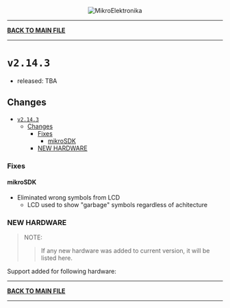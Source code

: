 <p align="center">
  <img src="http://www.mikroe.com/img/designs/beta/logo_small.png?raw=true" alt="MikroElektronika"/>
</p>

---

**[BACK TO MAIN FILE](../../changelog.md)**

---

# `v2.14.3`

+ released: TBA

## Changes

+ [`v2.14.3`](#v2143)
  + [Changes](#changes)
    + [Fixes](#fixes)
      + [mikroSDK](#mikrosdk)
    + [NEW HARDWARE](#new-hardware)

### Fixes

#### mikroSDK

+ Eliminated wrong symbols from LCD
  + LCD used to show "garbage" symbols regardless of achitecture

### NEW HARDWARE

> NOTE:
>> If any new hardware was added to current version, it will be listed here.

Support added for following hardware:


---

**[BACK TO MAIN FILE](../../changelog.md)**

---
